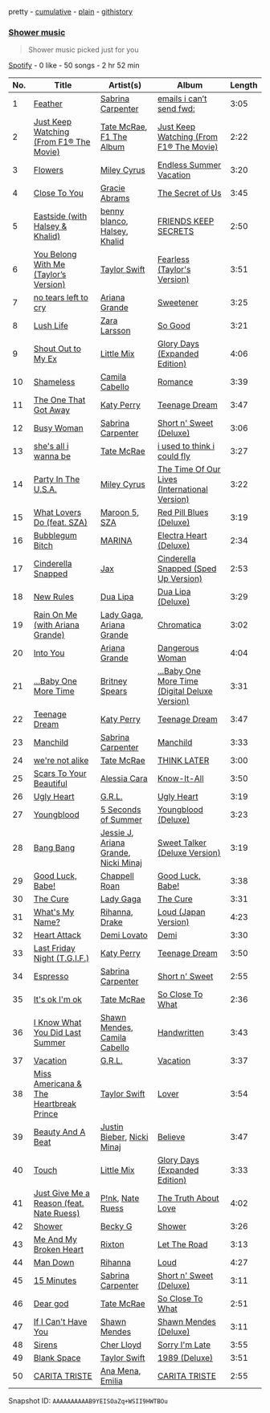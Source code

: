 pretty - [cumulative](/playlists/cumulative/37i9dQZF1EIfczicEIIA31.md) - [plain](/playlists/plain/37i9dQZF1EIfczicEIIA31) - [githistory](https://github.githistory.xyz/mdn522/spotify-playlist-archive/blob/main/playlists/plain/37i9dQZF1EIfczicEIIA31)

### [Shower music](https://open.spotify.com/playlist/37i9dQZF1EIfczicEIIA31)

> Shower music picked just for you

[Spotify](https://open.spotify.com/user/spotify) - 0 like - 50 songs - 2 hr 52 min

| No. | Title | Artist(s) | Album | Length |
|---|---|---|---|---|
| 1 | [Feather](https://open.spotify.com/track/2Zo1PcszsT9WQ0ANntJbID) | [Sabrina Carpenter](https://open.spotify.com/artist/74KM79TiuVKeVCqs8QtB0B) | [emails i can’t send fwd:](https://open.spotify.com/album/2g4aJTa5ejGpp0O0GKzWAQ) | 3:05 |
| 2 | [Just Keep Watching \(From F1® The Movie\)](https://open.spotify.com/track/2yWlGEgEfPot0lv3OAjuG3) | [Tate McRae](https://open.spotify.com/artist/45dkTj5sMRSjrmBSBeiHym), [F1 The Album](https://open.spotify.com/artist/3aly4xJOy3LVznzvRIvFYC) | [Just Keep Watching \(From F1® The Movie\)](https://open.spotify.com/album/5aWEjuULckx3nnpAM9w6gY) | 2:22 |
| 3 | [Flowers](https://open.spotify.com/track/7DSAEUvxU8FajXtRloy8M0) | [Miley Cyrus](https://open.spotify.com/artist/5YGY8feqx7naU7z4HrwZM6) | [Endless Summer Vacation](https://open.spotify.com/album/5DvJgsMLbaR1HmAI6VhfcQ) | 3:20 |
| 4 | [Close To You](https://open.spotify.com/track/5wbg8kepMFoMzHOEuxiI0q) | [Gracie Abrams](https://open.spotify.com/artist/4tuJ0bMpJh08umKkEXKUI5) | [The Secret of Us](https://open.spotify.com/album/4XXTsu7r9865VvXdvF2iQP) | 3:45 |
| 5 | [Eastside \(with Halsey & Khalid\)](https://open.spotify.com/track/7FGq80cy8juXBCD2nrqdWU) | [benny blanco](https://open.spotify.com/artist/5CiGnKThu5ctn9pBxv7DGa), [Halsey](https://open.spotify.com/artist/26VFTg2z8YR0cCuwLzESi2), [Khalid](https://open.spotify.com/artist/6LuN9FCkKOj5PcnpouEgny) | [FRIENDS KEEP SECRETS](https://open.spotify.com/album/7dQ734EW0iLvQfF6vBFNiZ) | 2:50 |
| 6 | [You Belong With Me \(Taylor’s Version\)](https://open.spotify.com/track/1qrpoAMXodY6895hGKoUpA) | [Taylor Swift](https://open.spotify.com/artist/06HL4z0CvFAxyc27GXpf02) | [Fearless \(Taylor's Version\)](https://open.spotify.com/album/4hDok0OAJd57SGIT8xuWJH) | 3:51 |
| 7 | [no tears left to cry](https://open.spotify.com/track/2qT1uLXPVPzGgFOx4jtEuo) | [Ariana Grande](https://open.spotify.com/artist/66CXWjxzNUsdJxJ2JdwvnR) | [Sweetener](https://open.spotify.com/album/3tx8gQqWbGwqIGZHqDNrGe) | 3:25 |
| 8 | [Lush Life](https://open.spotify.com/track/1rIKgCH4H52lrvDcz50hS8) | [Zara Larsson](https://open.spotify.com/artist/1Xylc3o4UrD53lo9CvFvVg) | [So Good](https://open.spotify.com/album/5YLRVHDVRw3QqWbeTGpC5B) | 3:21 |
| 9 | [Shout Out to My Ex](https://open.spotify.com/track/0ErK6K0kYr0Ow2RkPMhmMs) | [Little Mix](https://open.spotify.com/artist/3e7awlrlDSwF3iM0WBjGMp) | [Glory Days \(Expanded Edition\)](https://open.spotify.com/album/4w49hcqZt66HZX0MJHfW0m) | 4:06 |
| 10 | [Shameless](https://open.spotify.com/track/2ogKhhoMClkFXek7ZgxAhN) | [Camila Cabello](https://open.spotify.com/artist/4nDoRrQiYLoBzwC5BhVJzF) | [Romance](https://open.spotify.com/album/3Vsbl0diFGw8HNSjG8ue9m) | 3:39 |
| 11 | [The One That Got Away](https://open.spotify.com/track/2009X8GyWTqyxIdzAEYW6N) | [Katy Perry](https://open.spotify.com/artist/6jJ0s89eD6GaHleKKya26X) | [Teenage Dream](https://open.spotify.com/album/2UG6T6f0Qc9SaBCIcaviLM) | 3:47 |
| 12 | [Busy Woman](https://open.spotify.com/track/0b0Dz0Gi86SVdBxYeiQcCP) | [Sabrina Carpenter](https://open.spotify.com/artist/74KM79TiuVKeVCqs8QtB0B) | [Short n' Sweet \(Deluxe\)](https://open.spotify.com/album/3WzBIQmn2hrulLeTY9smkk) | 3:06 |
| 13 | [she's all i wanna be](https://open.spotify.com/track/7l9IqDtVWJurTvkQHq1BGh) | [Tate McRae](https://open.spotify.com/artist/45dkTj5sMRSjrmBSBeiHym) | [i used to think i could fly](https://open.spotify.com/album/5fhTetHew6Eph6HfQ9O5gJ) | 3:27 |
| 14 | [Party In The U.S.A.](https://open.spotify.com/track/3E7dfMvvCLUddWissuqMwr) | [Miley Cyrus](https://open.spotify.com/artist/5YGY8feqx7naU7z4HrwZM6) | [The Time Of Our Lives \(International Version\)](https://open.spotify.com/album/0IuHVgAvbNDJnJepuSZ8Oz) | 3:22 |
| 15 | [What Lovers Do \(feat\. SZA\)](https://open.spotify.com/track/0GxQ1A5L9xnMOytbP6eKBG) | [Maroon 5](https://open.spotify.com/artist/04gDigrS5kc9YWfZHwBETP), [SZA](https://open.spotify.com/artist/7tYKF4w9nC0nq9CsPZTHyP) | [Red Pill Blues \(Deluxe\)](https://open.spotify.com/album/1Li4rADxSxjT2g4xqUcMYh) | 3:19 |
| 16 | [Bubblegum Bitch](https://open.spotify.com/track/6IbnUaczZBT34DhaD6S18F) | [MARINA](https://open.spotify.com/artist/6CwfuxIqcltXDGjfZsMd9A) | [Electra Heart \(Deluxe\)](https://open.spotify.com/album/49kf7gWWtReFwPcCNsvyUf) | 2:34 |
| 17 | [Cinderella Snapped](https://open.spotify.com/track/0ekqS5Kk5TI5o3WwCNwdCL) | [Jax](https://open.spotify.com/artist/7DQYAz99eM3Y5PkP9WtUew) | [Cinderella Snapped \(Sped Up Version\)](https://open.spotify.com/album/45XbLsIQro3h2Es6SDggBF) | 2:53 |
| 18 | [New Rules](https://open.spotify.com/track/2ekn2ttSfGqwhhate0LSR0) | [Dua Lipa](https://open.spotify.com/artist/6M2wZ9GZgrQXHCFfjv46we) | [Dua Lipa \(Deluxe\)](https://open.spotify.com/album/01sfgrNbnnPUEyz6GZYlt9) | 3:29 |
| 19 | [Rain On Me \(with Ariana Grande\)](https://open.spotify.com/track/7ju97lgwC2rKQ6wwsf9no9) | [Lady Gaga](https://open.spotify.com/artist/1HY2Jd0NmPuamShAr6KMms), [Ariana Grande](https://open.spotify.com/artist/66CXWjxzNUsdJxJ2JdwvnR) | [Chromatica](https://open.spotify.com/album/05c49JgPmL4Uz2ZeqRx5SP) | 3:02 |
| 20 | [Into You](https://open.spotify.com/track/76FZM38RC8XaAjJ77CVTNe) | [Ariana Grande](https://open.spotify.com/artist/66CXWjxzNUsdJxJ2JdwvnR) | [Dangerous Woman](https://open.spotify.com/album/1QRP5lutJodPixU2EWfnD7) | 4:04 |
| 21 | [...Baby One More Time](https://open.spotify.com/track/3MjUtNVVq3C8Fn0MP3zhXa) | [Britney Spears](https://open.spotify.com/artist/26dSoYclwsYLMAKD3tpOr4) | [...Baby One More Time \(Digital Deluxe Version\)](https://open.spotify.com/album/3WNxdumkSMGMJRhEgK80qx) | 3:31 |
| 22 | [Teenage Dream](https://open.spotify.com/track/6r1ygpKNXg7deq18rzyM7F) | [Katy Perry](https://open.spotify.com/artist/6jJ0s89eD6GaHleKKya26X) | [Teenage Dream](https://open.spotify.com/album/2UG6T6f0Qc9SaBCIcaviLM) | 3:47 |
| 23 | [Manchild](https://open.spotify.com/track/42UBPzRMh5yyz0EDPr6fr1) | [Sabrina Carpenter](https://open.spotify.com/artist/74KM79TiuVKeVCqs8QtB0B) | [Manchild](https://open.spotify.com/album/3wRHV5fOeUcM5hvYzWZsic) | 3:33 |
| 24 | [we're not alike](https://open.spotify.com/track/0tFRxPQHvAUMTbWYRJUo8R) | [Tate McRae](https://open.spotify.com/artist/45dkTj5sMRSjrmBSBeiHym) | [THINK LATER](https://open.spotify.com/album/0OUOx6rJXtL66AzTnP9KUE) | 3:00 |
| 25 | [Scars To Your Beautiful](https://open.spotify.com/track/0wI7QkCcs8FUQE1OkXUIqd) | [Alessia Cara](https://open.spotify.com/artist/2wUjUUtkb5lvLKcGKsKqsR) | [Know\-It\-All](https://open.spotify.com/album/7HnbhIDKXIBhMR4EPGuMgu) | 3:50 |
| 26 | [Ugly Heart](https://open.spotify.com/track/1Vv0MPcooEoQzVZYfKMgKW) | [G.R.L.](https://open.spotify.com/artist/3Yl4nkmEa8BSuGWbwhdLDq) | [Ugly Heart](https://open.spotify.com/album/6cvanscbjwTlkleedLkWhC) | 3:19 |
| 27 | [Youngblood](https://open.spotify.com/track/2iUXsYOEPhVqEBwsqP70rE) | [5 Seconds of Summer](https://open.spotify.com/artist/5Rl15oVamLq7FbSb0NNBNy) | [Youngblood \(Deluxe\)](https://open.spotify.com/album/2D0Hi3Jj6RFnpWDcSa0Otu) | 3:23 |
| 28 | [Bang Bang](https://open.spotify.com/track/0puf9yIluy9W0vpMEUoAnN) | [Jessie J](https://open.spotify.com/artist/2gsggkzM5R49q6jpPvazou), [Ariana Grande](https://open.spotify.com/artist/66CXWjxzNUsdJxJ2JdwvnR), [Nicki Minaj](https://open.spotify.com/artist/0hCNtLu0JehylgoiP8L4Gh) | [Sweet Talker \(Deluxe Version\)](https://open.spotify.com/album/2rDIivxBafNKpgRqlzIRSb) | 3:19 |
| 29 | [Good Luck, Babe!](https://open.spotify.com/track/0WbMK4wrZ1wFSty9F7FCgu) | [Chappell Roan](https://open.spotify.com/artist/7GlBOeep6PqTfFi59PTUUN) | [Good Luck, Babe!](https://open.spotify.com/album/1WAjjRMfZjEXtB0lQrAw6Q) | 3:38 |
| 30 | [The Cure](https://open.spotify.com/track/34oB5r0lcN3fYWCs2uA1k5) | [Lady Gaga](https://open.spotify.com/artist/1HY2Jd0NmPuamShAr6KMms) | [The Cure](https://open.spotify.com/album/2yaSZnZhaxsbQ5xhgGbw3g) | 3:31 |
| 31 | [What's My Name?](https://open.spotify.com/track/6DkXLzBQT7cwXmTyzAB1DJ) | [Rihanna](https://open.spotify.com/artist/5pKCCKE2ajJHZ9KAiaK11H), [Drake](https://open.spotify.com/artist/3TVXtAsR1Inumwj472S9r4) | [Loud \(Japan Version\)](https://open.spotify.com/album/5QG3tjE5L9F6O2vCAPph38) | 4:23 |
| 32 | [Heart Attack](https://open.spotify.com/track/1V6gIisPpYqgFeWbMLI0bA) | [Demi Lovato](https://open.spotify.com/artist/6S2OmqARrzebs0tKUEyXyp) | [Demi](https://open.spotify.com/album/6Kssm2LosQ0WyLukFZkEG5) | 3:30 |
| 33 | [Last Friday Night \(T.G.I.F.\)](https://open.spotify.com/track/1htQDV8JxSuXG2QsNj5ttr) | [Katy Perry](https://open.spotify.com/artist/6jJ0s89eD6GaHleKKya26X) | [Teenage Dream](https://open.spotify.com/album/2UG6T6f0Qc9SaBCIcaviLM) | 3:50 |
| 34 | [Espresso](https://open.spotify.com/track/2HRqTpkrJO5ggZyyK6NPWz) | [Sabrina Carpenter](https://open.spotify.com/artist/74KM79TiuVKeVCqs8QtB0B) | [Short n' Sweet](https://open.spotify.com/album/3iPSVi54hsacKKl1xIR2eH) | 2:55 |
| 35 | [It's ok I'm ok](https://open.spotify.com/track/3OfqwyE7RrZrtuxCRixfII) | [Tate McRae](https://open.spotify.com/artist/45dkTj5sMRSjrmBSBeiHym) | [So Close To What](https://open.spotify.com/album/3w32SV56JvtJXsrYtThwzP) | 2:36 |
| 36 | [I Know What You Did Last Summer](https://open.spotify.com/track/2GyA33q5rti5IxkMQemRDH) | [Shawn Mendes](https://open.spotify.com/artist/7n2wHs1TKAczGzO7Dd2rGr), [Camila Cabello](https://open.spotify.com/artist/4nDoRrQiYLoBzwC5BhVJzF) | [Handwritten](https://open.spotify.com/album/6sUOosXuYt0oUeczJRbedZ) | 3:43 |
| 37 | [Vacation](https://open.spotify.com/track/326ICMkp2gWSYcJdba9s7d) | [G.R.L.](https://open.spotify.com/artist/3Yl4nkmEa8BSuGWbwhdLDq) | [Vacation](https://open.spotify.com/album/1CPu7lwOIp84AQyBtQvbpg) | 3:37 |
| 38 | [Miss Americana & The Heartbreak Prince](https://open.spotify.com/track/214nt20w5wOxJnY462klLw) | [Taylor Swift](https://open.spotify.com/artist/06HL4z0CvFAxyc27GXpf02) | [Lover](https://open.spotify.com/album/1NAmidJlEaVgA3MpcPFYGq) | 3:54 |
| 39 | [Beauty And A Beat](https://open.spotify.com/track/6QFCMUUq1T2Vf5sFUXcuQ7) | [Justin Bieber](https://open.spotify.com/artist/1uNFoZAHBGtllmzznpCI3s), [Nicki Minaj](https://open.spotify.com/artist/0hCNtLu0JehylgoiP8L4Gh) | [Believe](https://open.spotify.com/album/5cxMa6oLINJzmZ8lF7wWQN) | 3:47 |
| 40 | [Touch](https://open.spotify.com/track/1gG5MoWK5SmHUcQPa2jxdP) | [Little Mix](https://open.spotify.com/artist/3e7awlrlDSwF3iM0WBjGMp) | [Glory Days \(Expanded Edition\)](https://open.spotify.com/album/4w49hcqZt66HZX0MJHfW0m) | 3:33 |
| 41 | [Just Give Me a Reason \(feat\. Nate Ruess\)](https://open.spotify.com/track/1mKXFLRA179hdOWQBwUk9e) | [P!nk](https://open.spotify.com/artist/1KCSPY1glIKqW2TotWuXOR), [Nate Ruess](https://open.spotify.com/artist/1qUjOF5fzrpoNycD36b2jZ) | [The Truth About Love](https://open.spotify.com/album/2Q9oTK48eb85waX1fFJsvj) | 4:02 |
| 42 | [Shower](https://open.spotify.com/track/3DmW6y7wTEYHJZlLo1r6XJ) | [Becky G](https://open.spotify.com/artist/4obzFoKoKRHIphyHzJ35G3) | [Shower](https://open.spotify.com/album/4JlzEvVJqpb62Xwc0EmOHr) | 3:26 |
| 43 | [Me And My Broken Heart](https://open.spotify.com/track/1oew3nFNY3vMacJAsvry0S) | [Rixton](https://open.spotify.com/artist/0kkxsdcaWmWU2yWAqclDh4) | [Let The Road](https://open.spotify.com/album/02ae5i5UAoFrt2peVox9Xd) | 3:13 |
| 44 | [Man Down](https://open.spotify.com/track/1Bx0zEdVjkFlV27iKaePug) | [Rihanna](https://open.spotify.com/artist/5pKCCKE2ajJHZ9KAiaK11H) | [Loud](https://open.spotify.com/album/7vN82vd1Vq44fjlhjfvHJp) | 4:27 |
| 45 | [15 Minutes](https://open.spotify.com/track/1zhvxTuSha22nsUT5Nw8gE) | [Sabrina Carpenter](https://open.spotify.com/artist/74KM79TiuVKeVCqs8QtB0B) | [Short n' Sweet \(Deluxe\)](https://open.spotify.com/album/3WzBIQmn2hrulLeTY9smkk) | 3:11 |
| 46 | [Dear god](https://open.spotify.com/track/7CmQjA7j6CxyPBkH3tP95W) | [Tate McRae](https://open.spotify.com/artist/45dkTj5sMRSjrmBSBeiHym) | [So Close To What](https://open.spotify.com/album/07V9HO6Djetw5j5lXPylLd) | 2:51 |
| 47 | [If I Can't Have You](https://open.spotify.com/track/2bT1PH7Cw3J9p3t7nlXCdh) | [Shawn Mendes](https://open.spotify.com/artist/7n2wHs1TKAczGzO7Dd2rGr) | [Shawn Mendes \(Deluxe\)](https://open.spotify.com/album/0xzScN8P3hQAz3BT3YYX5w) | 3:11 |
| 48 | [Sirens](https://open.spotify.com/track/2wg4TZ4WENyLGhOoQncz6r) | [Cher Lloyd](https://open.spotify.com/artist/4m4SfDVbF5wxrwEjDKgi4k) | [Sorry I'm Late](https://open.spotify.com/album/7tG9wuLLbhOx38KY9JBTU7) | 3:55 |
| 49 | [Blank Space](https://open.spotify.com/track/1u8c2t2Cy7UBoG4ArRcF5g) | [Taylor Swift](https://open.spotify.com/artist/06HL4z0CvFAxyc27GXpf02) | [1989 \(Deluxe\)](https://open.spotify.com/album/1yGbNOtRIgdIiGHOEBaZWf) | 3:51 |
| 50 | [CARITA TRISTE](https://open.spotify.com/track/2mYlSgPvC5Np4mDg9DU5Mc) | [Ana Mena](https://open.spotify.com/artist/6k8mwkKJKKjBILo7ypBspl), [Emilia](https://open.spotify.com/artist/0AqlFI0tz2DsEoJlKSIiT9) | [CARITA TRISTE](https://open.spotify.com/album/6TRRRmLdBwtELfN4EYeYSM) | 2:55 |

Snapshot ID: `AAAAAAAAAAB9YEISOaZq+WSII9HWTBOu`
